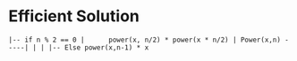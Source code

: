 # Efficient Solution

`
                |-- if n % 2 == 0
                |      power(x, n/2) * power(x * n/2)
                |
Power(x,n) -----|
                |
                |
                |-- Else
                        power(x,n-1) * x
`